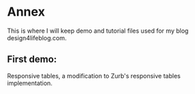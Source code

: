 # Annex

This is where I will keep demo and tutorial files used for my blog design4lifeblog.com.

## First demo: 

Responsive tables, a modification to Zurb's responsive tables implementation.
